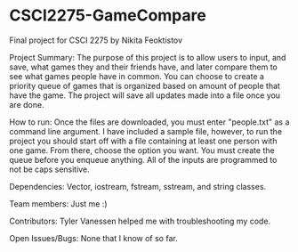 # CSCI2275-GameCompare
Final project for CSCI 2275 by Nikita Feoktistov

Project Summary:
The purpose of this project is to allow users to input, and save, what games they and their friends have, and later compare them to see what games people have in common.
You can choose to create a priority queue of games that is organized based on amount of people that have the game. The project will save all updates made into a file 
once you are done.


How to run:
Once the files are downloaded, you must enter "people.txt" as a command line argument. I have included a sample file, however, to run the project you should start off
with a file containing at least one person with one game. From there, choose the option you want. You must create the queue before you enqueue anything. All of the inputs
are programmed to not be caps sensitive.

Dependencies:
Vector, iostream, fstream, sstream, and string classes.

Team members:
Just me :)

Contributors:
Tyler Vanessen helped me with troubleshooting my code.

Open Issues/Bugs:
None that I know of so far.

